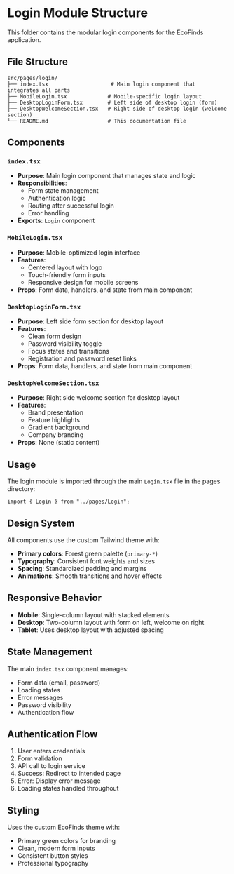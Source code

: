 # Login Module Structure

This folder contains the modular login components for the EcoFinds application.

## File Structure

```
src/pages/login/
├── index.tsx                    # Main login component that integrates all parts
├── MobileLogin.tsx             # Mobile-specific login layout
├── DesktopLoginForm.tsx        # Left side of desktop login (form)
├── DesktopWelcomeSection.tsx   # Right side of desktop login (welcome section)
└── README.md                   # This documentation file
```

## Components

### `index.tsx`

- **Purpose**: Main login component that manages state and logic
- **Responsibilities**:
  - Form state management
  - Authentication logic
  - Routing after successful login
  - Error handling
- **Exports**: `Login` component

### `MobileLogin.tsx`

- **Purpose**: Mobile-optimized login interface
- **Features**:
  - Centered layout with logo
  - Touch-friendly form inputs
  - Responsive design for mobile screens
- **Props**: Form data, handlers, and state from main component

### `DesktopLoginForm.tsx`

- **Purpose**: Left side form section for desktop layout
- **Features**:
  - Clean form design
  - Password visibility toggle
  - Focus states and transitions
  - Registration and password reset links
- **Props**: Form data, handlers, and state from main component

### `DesktopWelcomeSection.tsx`

- **Purpose**: Right side welcome section for desktop layout
- **Features**:
  - Brand presentation
  - Feature highlights
  - Gradient background
  - Company branding
- **Props**: None (static content)

## Usage

The login module is imported through the main `Login.tsx` file in the pages directory:

```tsx
import { Login } from "../pages/Login";
```

## Design System

All components use the custom Tailwind theme with:

- **Primary colors**: Forest green palette (`primary-*`)
- **Typography**: Consistent font weights and sizes
- **Spacing**: Standardized padding and margins
- **Animations**: Smooth transitions and hover effects

## Responsive Behavior

- **Mobile**: Single-column layout with stacked elements
- **Desktop**: Two-column layout with form on left, welcome on right
- **Tablet**: Uses desktop layout with adjusted spacing

## State Management

The main `index.tsx` component manages:

- Form data (email, password)
- Loading states
- Error messages
- Password visibility
- Authentication flow

## Authentication Flow

1. User enters credentials
2. Form validation
3. API call to login service
4. Success: Redirect to intended page
5. Error: Display error message
6. Loading states handled throughout

## Styling

Uses the custom EcoFinds theme with:

- Primary green colors for branding
- Clean, modern form inputs
- Consistent button styles
- Professional typography
